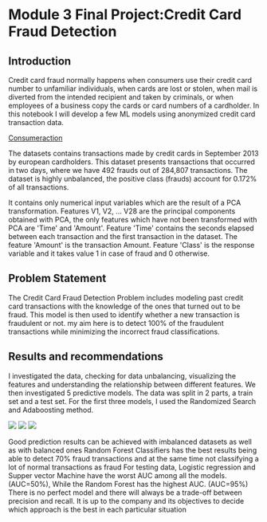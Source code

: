 
# Module 3 Final Project:Credit Card Fraud Detection


## Introduction

Credit card fraud normally happens when consumers use their credit card number to unfamiliar individuals, when cards are lost or stolen, when mail is diverted from the intended recipient and taken by criminals, or when employees of a business copy the cards or card numbers of a cardholder. In this notebook I will develop a few ML models using anonymized credit card transaction data.

[Consumeraction](https://www.consumer-action.org/english/articles/questions_and_answers_about_credit_card_fraud/#:~:text=How%20does%20credit%20card%20fraud,card%20numbers%20of%20a%20cardholder.)

The datasets contains transactions made by credit cards in September 2013 by european cardholders.
This dataset presents transactions that occurred in two days, where we have 492 frauds out of 284,807 transactions. The dataset is highly unbalanced, the positive class (frauds) account for 0.172% of all transactions.

It contains only numerical input variables which are the result of a PCA transformation.  Features V1, V2, … V28 are the principal components obtained with PCA, the only features which have not been transformed with PCA are 'Time' and 'Amount'. Feature 'Time' contains the seconds elapsed between each transaction and the first transaction in the dataset. The feature 'Amount' is the transaction Amount. Feature 'Class' is the response variable and it takes value 1 in case of fraud and 0 otherwise.


## Problem Statement
The Credit Card Fraud Detection Problem includes modeling past credit card transactions with the knowledge of the ones that turned out to be fraud. This model is then used to identify whether a new transaction is fraudulent or not. my aim here is to detect 100% of the fraudulent transactions while minimizing the incorrect fraud classifications.

## Results and recommendations
I investigated the data, checking for data unbalancing, visualizing the features and understanding the relationship between different features. We then investigated 5 predictive models. The data was split in 2 parts, a train set and a test set. For the first three models, I used the Randomized Search and Adaboosting method.

<img src="/Picture/dis_time_amount.png">
<img src="/Picture/corr.png">
<img src="/Picture/dis.png"> 

Good prediction results can be achieved with imbalanced datasets as well as with balanced ones
Random Forest Classifiers has the best results being able to detect 70% fraud transactions and at the same time not classifying a lot of normal transactions as fraud
For testing data, Logistic regression and Supper vector Machine have the worst AUC among all the models. (AUC=50%), While the Random Forest has the highest AUC. (AUC=95%)
There is no perfect model and there will always be a trade-off between precision and recall. It is up to the company and its objectives to decide which approach is the best in each particular situation
